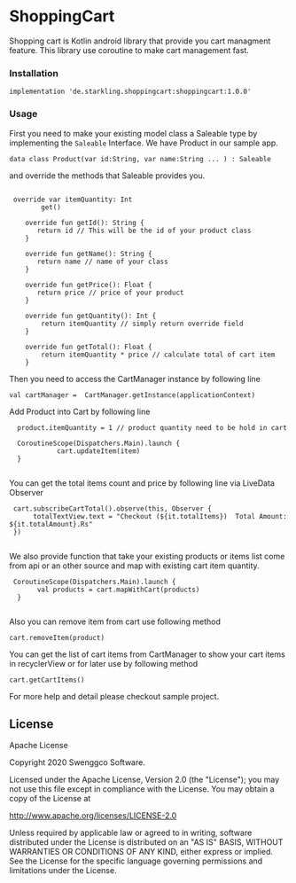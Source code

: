# ShoppingCart

Shopping cart is Kotlin android library that provide you cart managment feature. This library use coroutine to make cart management fast.

### Installation

``` implementation 'de.starkling.shoppingcart:shoppingcart:1.0.0' ```

### Usage

First you need to make your existing model class a Saleable type by implementing the `Saleable` Interface. We have Product in our sample app.

```
data class Product(var id:String, var name:String ... ) : Saleable 
```
and override the methods that Saleable provides you.

```

 override var itemQuantity: Int
        get()
      
    override fun getId(): String {
       return id // This will be the id of your product class
    }

    override fun getName(): String {
       return name // name of your class
    }

    override fun getPrice(): Float {
       return price // price of your product
    }

    override fun getQuantity(): Int {
        return itemQuantity // simply return override field
    }

    override fun getTotal(): Float {
        return itemQuantity * price // calculate total of cart item
    }

```


Then you need to access the CartManager instance by following line

```
val cartManager =  CartManager.getInstance(applicationContext)
```
Add Product into Cart by following line

```val product = Product("1","Egg",15)
  product.itemQuantity = 1 // product quantity need to be hold in cart 
  
  CoroutineScope(Dispatchers.Main).launch {
            cart.updateItem(item)
  }
  
```
You can get the total items count and price by following line via LiveData Observer

```
 cart.subscribeCartTotal().observe(this, Observer {
      totalTextView.text = "Checkout (${it.totalItems})  Total Amount: ${it.totalAmount}.Rs"
 })


```

We also provide function that take your existing products or items list come from api or an other source and map with existing cart item quantity.

```
 CoroutineScope(Dispatchers.Main).launch {
       val products = cart.mapWithCart(products)
  }
        
```

Also you can remove item from cart use following method
```
cart.removeItem(product)

```

You can get the list of cart items from CartManager to show your cart items in recyclerView or for later use by following method

```
cart.getCartItems()
```

For more help and detail please checkout sample project. 

License
----

Apache License


Copyright 2020 Swenggco Software.

Licensed under the Apache License, Version 2.0 (the "License");
you may not use this file except in compliance with the License.
You may obtain a copy of the License at

   http://www.apache.org/licenses/LICENSE-2.0

Unless required by applicable law or agreed to in writing, software
distributed under the License is distributed on an "AS IS" BASIS,
WITHOUT WARRANTIES OR CONDITIONS OF ANY KIND, either express or implied.
See the License for the specific language governing permissions and
limitations under the License.





